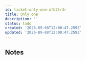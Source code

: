 ```yaml
---
id: ticket-only-one-mfb2lr4r
title: Only one
description: ''
status: todo
created: '2025-09-08T12:00:47.259Z'
updated: '2025-09-08T12:00:47.259Z'
---
```


## Notes

